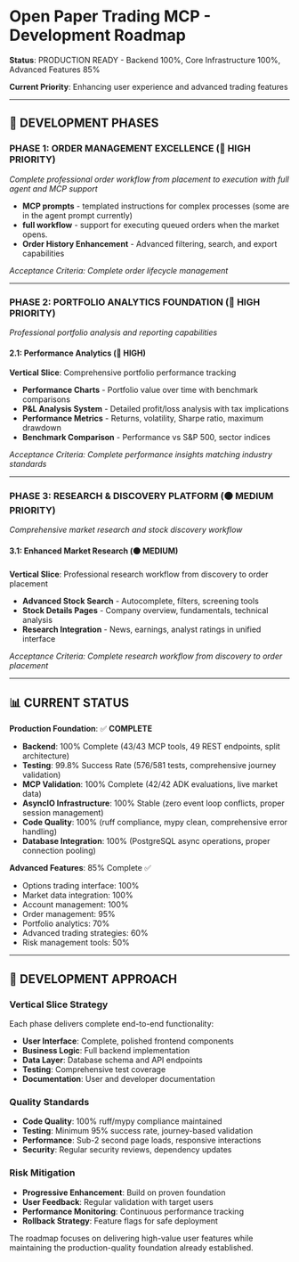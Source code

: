 # Open Paper Trading MCP - Development Roadmap

**Status**: PRODUCTION READY - Backend 100%, Core Infrastructure 100%, Advanced Features 85%

**Current Priority**: Enhancing user experience and advanced trading features

---

## 🎯 **DEVELOPMENT PHASES**

### **PHASE 1: ORDER MANAGEMENT EXCELLENCE** (🔴 HIGH PRIORITY)
*Complete professional order workflow from placement to execution with full agent and MCP support*
- **MCP prompts** - templated instructions for complex processes (some are in the agent prompt currently)
- **full workflow** - support for executing queued orders when the market opens.
- **Order History Enhancement** - Advanced filtering, search, and export capabilities

*Acceptance Criteria: Complete order lifecycle management*

---

### **PHASE 2: PORTFOLIO ANALYTICS FOUNDATION** (🔴 HIGH PRIORITY)
*Professional portfolio analysis and reporting capabilities*

#### **2.1: Performance Analytics** (🔴 HIGH)
**Vertical Slice**: Comprehensive portfolio performance tracking
- **Performance Charts** - Portfolio value over time with benchmark comparisons
- **P&L Analysis System** - Detailed profit/loss analysis with tax implications
- **Performance Metrics** - Returns, volatility, Sharpe ratio, maximum drawdown
- **Benchmark Comparison** - Performance vs S&P 500, sector indices

*Acceptance Criteria: Complete performance insights matching industry standards*

---

### **PHASE 3: RESEARCH & DISCOVERY PLATFORM** (🟠 MEDIUM PRIORITY)
*Comprehensive market research and stock discovery workflow*

#### **3.1: Enhanced Market Research** (🟠 MEDIUM)
**Vertical Slice**: Professional research workflow from discovery to order placement
- **Advanced Stock Search** - Autocomplete, filters, screening tools
- **Stock Details Pages** - Company overview, fundamentals, technical analysis
- **Research Integration** - News, earnings, analyst ratings in unified interface

*Acceptance Criteria: Complete research workflow from discovery to order placement*

---

## 📊 **CURRENT STATUS**

**Production Foundation**: ✅ **COMPLETE**
- **Backend**: 100% Complete (43/43 MCP tools, 49 REST endpoints, split architecture)
- **Testing**: 99.8% Success Rate (576/581 tests, comprehensive journey validation)
- **MCP Validation**: 100% Complete (42/42 ADK evaluations, live market data)
- **AsyncIO Infrastructure**: 100% Stable (zero event loop conflicts, proper session management)
- **Code Quality**: 100% (ruff compliance, mypy clean, comprehensive error handling)
- **Database Integration**: 100% (PostgreSQL async operations, proper connection pooling)

**Advanced Features**: 85% Complete ✅
- Options trading interface: 100%
- Market data integration: 100%
- Account management: 100% 
- Order management: 95%
- Portfolio analytics: 70%
- Advanced trading strategies: 60%
- Risk management tools: 50%

---

## 🔄 **DEVELOPMENT APPROACH**

### **Vertical Slice Strategy**
Each phase delivers complete end-to-end functionality:
- **User Interface**: Complete, polished frontend components
- **Business Logic**: Full backend implementation
- **Data Layer**: Database schema and API endpoints
- **Testing**: Comprehensive test coverage
- **Documentation**: User and developer documentation

### **Quality Standards**
- **Code Quality**: 100% ruff/mypy compliance maintained
- **Testing**: Minimum 95% success rate, journey-based validation
- **Performance**: Sub-2 second page loads, responsive interactions
- **Security**: Regular security reviews, dependency updates

### **Risk Mitigation**
- **Progressive Enhancement**: Build on proven foundation
- **User Feedback**: Regular validation with target users
- **Performance Monitoring**: Continuous performance tracking
- **Rollback Strategy**: Feature flags for safe deployment

The roadmap focuses on delivering high-value user features while maintaining the production-quality foundation already established.